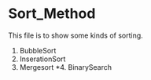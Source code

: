 # Sort_Method
This file is to show some kinds of sorting.
1. BubbleSort
2. InserationSort
3. Mergesort
*4. BinarySearch
